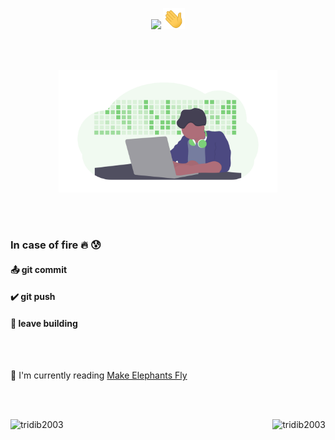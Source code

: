 <p align="center">
<img src="https://img.shields.io/badge/Hey-Visitor%20!-brightgreen" /> <img src="https://github.com/tridib2003/tridib2003/blob/main/Hi.gif" width="35px"><br>
</p>

<br><br>

<p align="center">
<img src="https://raw.githubusercontent.com/tridib2003/tridib2003/main/img.png" width="350"/><br>
</p>

<br><br>

### In case of fire :fire: :cold_sweat:

#### :outbox_tray: git commit

#### :heavy_check_mark: git push 

#### :runner: leave building 

<br><br>


:book: I'm currently reading [Make Elephants Fly](https://www.goodreads.com/book/show/34523667-make-elephants-fly)


<br><br>

<img align="left" src="https://github-readme-stats.vercel.app/api?username=tridib2003&show_icons=true&theme=dracula" alt="tridib2003">

<img align="right" src="https://github-readme-stats.vercel.app/api/top-langs/?username=tridib2003&theme=dracula" alt="tridib2003" />

<!--
<br><br>[![HitCount](http://hits.dwyl.com/tridib2003/tridib2003.svg)](http://hits.dwyl.com/tridib2003/tridib2003)
![Github stats](https://github-readme-stats.vercel.app/api?username=tridib2003)
-->

<br><br>

<!--
**tridib2003/tridib2003** is a ✨ _special_ ✨ repository because its `README.md` (this file) appears on your GitHub profile.

<!--
Here are some ideas to get you started:
-->

<!--
- 🔭 I’m currently working on ...
- 🌱 I’m currently learning ...
- 👯 I’m looking to collaborate on ...
- 🤔 I’m looking for help with ...
- 💬 Ask me about ...
- 📫 How to reach me: ...
- 😄 Pronouns: ...
-->

<br><br>
